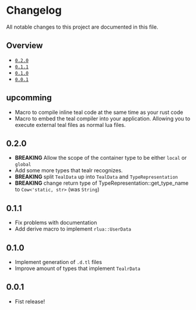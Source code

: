 # Changelog

All notable changes to this project are documented in this file.

## Overview
- [`0.2.0`](#020)
- [`0.1.1`](#011)
- [`0.1.0`](#010)
- [`0.0.1`](#001)

## upcomming
- Macro to compile inline teal code at the same time as your rust code
- Macro to embed the teal compiler into your application. Allowing you to execute external teal files as normal lua files.
## 0.2.0
- **BREAKING** Allow the scope of the container type to be either `local` or `global`
- Add some more types that tealr recognizes.
- **BREAKING** split `TealData` up into `TealData` and `TypeRepresentation`
- **BREAKING** change return type of TypeRepresentation::get_type_name to `Cow<'static, str>` (was `String`)

## 0.1.1
- Fix problems with documentation
- Add derive macro to implement `rlua::UserData`

## 0.1.0
- Implement generation of `.d.tl` files
- Improve amount of types that implement `TealrData`

## 0.0.1
- Fist release!